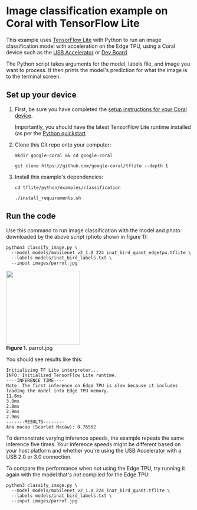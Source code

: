 # Image classification example on Coral with TensorFlow Lite

This example uses [TensorFlow Lite](https://tensorflow.org/lite) with Python
to run an image classification model with acceleration on the Edge TPU, using a
Coral device such as the
[USB Accelerator](https://coral.withgoogle.com/products/accelerator) or
[Dev Board](https://coral.withgoogle.com/products/dev-board).

The Python script takes arguments for the model, labels file, and image
you want to process. It then prints the model's prediction for what the
image is to the terminal screen.

## Set up your device

1.  First, be sure you have completed the [setup instructions for your Coral
    device](https://coral.withgoogle.com/docs/accelerator/get-started/).

    Importantly, you should have the latest TensorFlow Lite runtime installed
    (as per the [Python quickstart](
    https://www.tensorflow.org/lite/guide/python)

2.  Clone this Git repo onto your computer:

    ```
    mkdir google-coral && cd google-coral

    git clone https://github.com/google-coral/tflite --depth 1
    ```

3.  Install this example's dependencies:

    ```
    cd tflite/python/examples/classification

    ./install_requirements.sh
    ```

## Run the code

Use this command to run image classification with the model and photo
downloaded by the above script (photo shown in figure 1):

```
python3 classify_image.py \
  --model models/mobilenet_v2_1.0_224_inat_bird_quant_edgetpu.tflite \
  --labels models/inat_bird_labels.txt \
  --input images/parrot.jpg
```

<img width="200"
     src="https://github.com/google-coral/edgetpu/raw/master/test_data/parrot.jpg" />
<br><b>Figure 1.</b> parrot.jpg

You should see results like this:

```.language-bash
Initializing TF Lite interpreter...
INFO: Initialized TensorFlow Lite runtime.
----INFERENCE TIME----
Note: The first inference on Edge TPU is slow because it includes loading the model into Edge TPU memory.
11.8ms
3.0ms
2.8ms
2.9ms
2.9ms
-------RESULTS--------
Ara macao (Scarlet Macaw): 0.76562
```

To demonstrate varying inference speeds, the example repeats the same inference
five times. Your inference speeds might be different based on your host platform
and whether you're using the USB Accelerator with a USB 2.0 or 3.0 connection.

To compare the performance when not using the Edge TPU, try
running it again with the model that's *not* compiled for the Edge TPU:

```
python3 classify_image.py \
  --model models/mobilenet_v2_1.0_224_inat_bird_quant.tflite \
  --labels models/inat_bird_labels.txt \
  --input images/parrot.jpg
```

